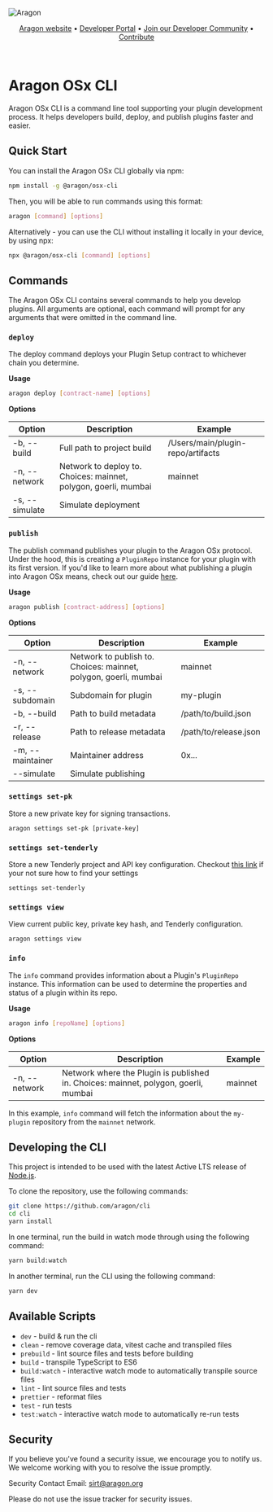 ![Aragon](https://res.cloudinary.com/dacofvu8m/image/upload/v1677353961/Aragon%20CodeArena/osx_blue_logo_lqrvkr.png)

<p align="center">
  <a href="https://aragon.org/">Aragon website</a>
  •
  <a href="https://devs.aragon.org/">Developer Portal</a>
  •
  <a href="http://eepurl.com/icA7oj">Join our Developer Community</a>
  •
  <a href="https://aragonproject.typeform.com/dx-contribution">Contribute</a>
</p>

<br/>

# Aragon OSx CLI

Aragon OSx CLI is a command line tool supporting your plugin development process. It helps developers build, deploy, and publish plugins faster and easier.

## Quick Start

You can install the Aragon OSx CLI globally via npm:

```bash
npm install -g @aragon/osx-cli
```

Then, you will be able to run commands using this format:

```bash
aragon [command] [options]
```

Alternatively - you can use the CLI without installing it locally in your device, by using npx:

```bash
npx @aragon/osx-cli [command] [options]
```

## Commands

The Aragon OSx CLI contains several commands to help you develop plugins. All arguments are optional, each command will prompt for any arguments that were omitted in the command line.

### `deploy`

The deploy command deploys your Plugin Setup contract to whichever chain you determine.

**Usage**

```bash
aragon deploy [contract-name] [options]
```

**Options**

| Option         | Description                                                     | Example                           |
| -------------- | --------------------------------------------------------------- | --------------------------------- |
| -b, --build    | Full path to project build                                      | /Users/main/plugin-repo/artifacts |
| -n, --network  | Network to deploy to. Choices: mainnet, polygon, goerli, mumbai | mainnet                           |
| -s, --simulate | Simulate deployment                                             |                                   |

### `publish`

The publish command publishes your plugin to the Aragon OSx protocol. Under the hood, this is creating a `PluginRepo` instance for your plugin with its first version. If you'd like to learn more about what publishing a plugin into Aragon OSx means, check out our guide [here](https://devs.aragon.org/docs/osx/how-to-guides/plugin-development/publication/).

**Usage**

```bash
aragon publish [contract-address] [options]
```

**Options**

| Option           | Description                                                      | Example               |
| ---------------- | ---------------------------------------------------------------- | --------------------- |
| -n, --network    | Network to publish to. Choices: mainnet, polygon, goerli, mumbai | mainnet               |
| -s, --subdomain  | Subdomain for plugin                                             | my-plugin             |
| -b, --build      | Path to build metadata                                           | /path/to/build.json   |
| -r, --release    | Path to release metadata                                         | /path/to/release.json |
| -m, --maintainer | Maintainer address                                               | 0x...                 |
| --simulate       | Simulate publishing                                              |                       |

### `settings set-pk`

Store a new private key for signing transactions.

```
aragon settings set-pk [private-key]
```

### `settings set-tenderly`

Store a new Tenderly project and API key configuration. Checkout [this link](https://docs.tenderly.co/tenderly-sdk/basic-concepts-and-faqs) if your not sure how to find your settings

```
settings set-tenderly
```

### `settings view`

View current public key, private key hash, and Tenderly configuration.

```
aragon settings view
```

### `info`

The `info` command provides information about a Plugin's `PluginRepo` instance. This information can be used to determine the properties and status of a plugin within its repo.

**Usage**

```bash
aragon info [repoName] [options]
```

**Options**

| Option        | Description                                                                         | Example |
| ------------- | ----------------------------------------------------------------------------------- | ------- |
| -n, --network | Network where the Plugin is published in. Choices: mainnet, polygon, goerli, mumbai | mainnet |

In this example, `info` command will fetch the information about the `my-plugin` repository from the `mainnet` network.

## Developing the CLI

This project is intended to be used with the latest Active LTS release of [Node.js](https://nodejs.org/en).

To clone the repository, use the following commands:

```sh
git clone https://github.com/aragon/cli
cd cli
yarn install
```

In one terminal, run the build in watch mode through using the following command:

```sh
yarn build:watch
```

In another terminal, run the CLI using the following command:

```sh
yarn dev
```

## Available Scripts

- `dev` - build & run the cli
- `clean` - remove coverage data, vitest cache and transpiled files
- `prebuild` - lint source files and tests before building
- `build` - transpile TypeScript to ES6
- `build:watch` - interactive watch mode to automatically transpile source files
- `lint` - lint source files and tests
- `prettier` - reformat files
- `test` - run tests
- `test:watch` - interactive watch mode to automatically re-run tests

## Security

If you believe you've found a security issue, we encourage you to notify us. We welcome working with you to resolve the issue promptly.

Security Contact Email: sirt@aragon.org

Please do not use the issue tracker for security issues.
